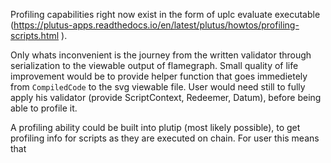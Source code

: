 Profiling capabilities right now exist in the form of uplc evaluate executable (https://plutus-apps.readthedocs.io/en/latest/plutus/howtos/profiling-scripts.html ).

Only whats inconvenient is the journey from the written validator through serialization to the viewable output of flamegraph. 
Small quality of life improvement would be to provide helper function that goes immedietely from `CompiledCode` to the svg viewable file.
User would need still to fully apply his validator (provide ScriptContext, Redeemer, Datum), before being able to profile it.

A profiling ability could be built into plutip (most likely possible), to get profiling info for scripts as they are executed on chain. For user this means that 